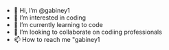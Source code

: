 - 👋 Hi, I’m @gabiney1
- 👀 I’m interested in coding 
- 🌱 I’m currently learning to code
- 💞️ I’m looking to collaborate on codiing professionals
- 📫 How to reach me "gabiney1

<!---
gabiney1/gabiney1 is a ✨ special ✨ repository because its `README.md` (this file) appears on your GitHub profile.
You can click the Preview link to take a look at your changes.
--->
